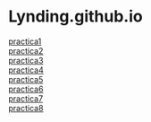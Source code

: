 # Lynding.github.io
<a href="https://Lynding.github.io/Practica1.html">practica1</a><br>
<a href="https://Lynding.github.io/Practica2.html">practica2</a><br>
<a href="https://Lynding.github.io/Practica3.html">practica3</a><br>
<a href="https://Lynding.github.io/Practica4.html">practica4</a><br>
<a href="https://Lynding.github.io/Practica5.html">practica5</a><br>
<a href="https://Lynding.github.io/Practica6.html">practica6</a><br>
<a href="https://Lynding.github.io/Practica7.html">practica7</a><br>
<a href="https://Lynding.github.io/Practica8.html">practica8</a><br>
